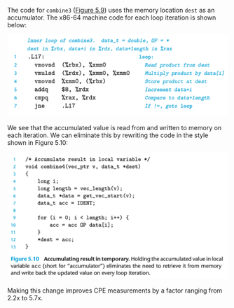 The code for `combine3` ([Figure 5.9](Reducing%20Procedure%20Calls.md)) uses the memory location `dest` as an accumulator. The x86-64 machine code for each loop iteration is shown below:

![](_attachments/Screenshot%202023-11-10%20at%2017.27.55.png)

We see that the accumulated value is read from and written to memory on each iteration. We can eliminate this by rewriting the code in the style shown in Figure 5.10:

![](_attachments/Screenshot%202023-11-10%20at%2017.28.56.png)

Making this change improves CPE measurements by a factor ranging from 2.2x to 5.7x.